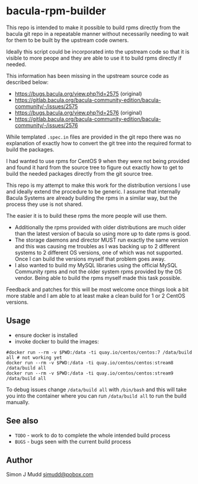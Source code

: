 # bacula-rpm-builder

This repo is intended to make it possible to build rpms directly from
the bacula git repo in a repeatable manner without necessarily needing
to wait for them to be built by the upstream code owners.

Ideally this script could be incorporated into the
upstream code so that it is visible to more peope and they are able to use
it to build rpms directly if needed.

This information has been missing in the upstream source code as described
below:
- https://bugs.bacula.org/view.php?id=2575 (original)
- https://gitlab.bacula.org/bacula-community-edition/bacula-community/-/issues/2575
- https://bugs.bacula.org/view.php?id=2576 (original)
- https://gitlab.bacula.org/bacula-community-edition/bacula-community/-/issues/2576

While templated `.spec.in` files are provided in the git repo there was
no explanation of exactly how to convert the git tree into the required
format to build the packages.

I had wanted to use rpms for CentOS 9 when they were not being provided
and found it hard from the source tree to figure out exactly how to get
to build the needed packages directly from the git source tree.

This repo is my attempt to make this work for the distribution versions
I use and ideally extend the procedure to be generic.  I assume that
internally Bacula Systems are already building the rpms in a similar way,
but the process they use is not shared.

The easier it is to build these rpms the more people will use them.
- Additionally the rpms provided with older distributions are much
  older than the latest version of bacula so using more up to date rpms
  is good.
- The storage daemons and director MUST run exactly the same version
  and this was causing me troubles as I was backing up to 2 different
  systems to 2 different OS versions, one of which was not supported.
  Once I can build the versions myself that problem goes away.
- I also wanted to build my MySQL libraries using the official
  MySQL Community rpms and not the older system rpms provided by the
  OS vendor. Being able to build the rpms myself made this task
  possible.

Feedback and patches for this will be most welcome once things look a
bit more stable and I am able to at least make a clean build for 1 or
2 CentOS versions.

## Usage

- ensure docker is installed
- invoke docker to build the images:

```
#docker run --rm -v $PWD:/data -ti quay.io/centos/centos:7 /data/build all # not working yet
docker run --rm -v $PWD:/data -ti quay.io/centos/centos:stream8 /data/build all
docker run --rm -v $PWD:/data -ti quay.io/centos/centos:stream9 /data/build all
```

To debug issues change `/data/build all` with `/bin/bash` and this will
take you into the container where you can run `/data/build all` to run
the build manually.

## See also

- `TODO` - work to do to complete the whole intended build process
- `BUGS` - bugs seen with the current build process

## Author

Simon J Mudd <sjmudd@pobox.com>
